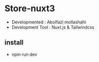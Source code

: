 # Store-nuxt3

- Developmented : Abolfazl mollashahi
- Development Tool : Nuxt.js & Tailwindcss

## install 
- npm run dev
